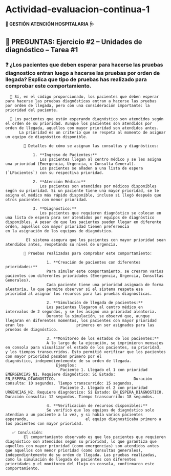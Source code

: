# **Actividad-evaluacion-continua-1**
**🏥 GESTIÓN ATENCIÓN HOSPITALARIA 🩺**

## 🧠 PREGUNTAS: Ejercicio #2 – Unidades de diagnóstico – Tarea #1

### ❓ ¿Los pacientes que deben esperar para hacerse las pruebas diagnostico entran luego a hacerse las pruebas por orden de llegada? Explica que tipo de pruebas has realizado para comprobar este comportamiento. 

      🤔 Sí, en el código proporcionado, los pacientes que deben esperar para hacerse las pruebas diagnósticas entran a hacerse las pruebas             por orden de llegada, pero con una consideración importante: la prioridad del paciente.

      💭 Los pacientes que están esperando diagnóstico son atendidos según el orden de su prioridad. Aunque los pacientes son atendidos por              orden de llegada, aquellos con mayor prioridad son atendidos antes. 
          La prioridad es un criterio que se respeta al momento de asignar un equipo de diagnóstico disponible.

            📌 Detalles de cómo se asignan las consultas y diagnósticos:
      
                1. **Ingreso de Pacientes:**
                   Los pacientes llegan al centro médico y se les asigna una prioridad (Emergencia, Urgencia, o Consulta General). 
                   Los pacientes se añaden a una lista de espera (`LPacientes`) con su respectiva prioridad.
      
                2. **Atención Médica:**
                   Los pacientes son atendidos por médicos disponibles según su prioridad. Si un paciente tiene una mayor prioridad, se le                         asigna el médico más rápido disponible, incluso si llegó después que otros pacientes con menor prioridad.

                3. **Diagnóstico:**
                   Los pacientes que requieren diagnóstico se colocan en una lista de espera para ser atendidos por equipos de diagnóstico                         disponibles. A pesar de que los pacientes pueden llegar en diferente orden, aquellos con mayor prioridad tienen preferencia                     en la asignación de los equipos de diagnóstico.

             El sistema asegura que los pacientes con mayor prioridad sean atendidos antes, respetando su nivel de urgencia.
      
            📌 Pruebas realizadas para comprobar este comportamiento:
          
                      1. **Creación de pacientes con diferentes prioridades:**
                      Para simular este comportamiento, se crearon varios pacientes con diferentes prioridades (Emergencia, Urgencia, Consultas                       Generales). 
                      Cada paciente tiene una prioridad asignada de forma aleatoria, lo que permite observar si el sistema respeta esa                                prioridad al asignar los recursos para las pruebas diagnósticas.
            
                      2. **Simulación de llegada de pacientes:**
                      Los pacientes llegaron al centro médico en intervalos de 2 segundos, y se les asignó una prioridad aleatoria. 
                      Durante la simulación, se observó que, aunque llegaran en diferentes momentos, los pacientes con mayor prioridad eran los                       primeros en ser asignados para las pruebas de diagnóstico.
            
                      3. **Monitoreo de los estados de los pacientes:**
                      A lo largo de la ejecución, se imprimieron mensajes en consola para visualizar el estado de los pacientes, su prioridad,                        y los tiempos transcurridos. Esto permitió verificar que los pacientes con mayor prioridad pasaban primero por el                               diagnóstico, independientemente de su orden de llegada.
                          Ejemplos:
                            Paciente 1. Llegado el 1 con prioridad EMERGENCIAS_N1. Requiere diagnóstico: Sí Estado: EN_ESPERA_DIAGNOSTICO.                                  Duración consulta: 10 segundos. Tiempo transcurrido: 15 segundos.
                            Paciente 2. Llegado el 2 con prioridad URGENCIAS_N2. Requiere diagnóstico: Sí Estado: EN_ESPERA_DIAGNOSTICO.                                    Duración consulta: 12 segundos. Tiempo transcurrido: 18 segundos.
            
                      4. **Verificación de recursos disponibles:**
                      Se verificó que los equipos de diagnóstico solo atendían a un paciente a la vez, y si había varios pacientes esperando,                         el equipo diagnosticaba primero a los pacientes con mayor prioridad.
      
       ✅ Conclusión:
            El comportamiento observado es que los pacientes que requieren diagnóstico son atendidos según su prioridad, lo que garantiza que               aquellos con mayor prioridad (como emergencias) son atendidos antes que aquellos con menor prioridad (como consultas generales),                independientemente de su orden de llegada. Las pruebas realizadas, como la simulación de llegada de pacientes con diferentes                    prioridades y el monitoreo del flujo en consola, confirmaron este comportamiento.







